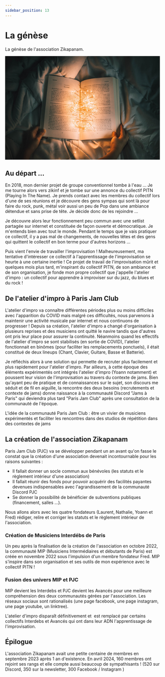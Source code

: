 ```yaml
---
sidebar_position: 13
---
```

# La génèse

La génèse de l'association Zikapanam.

![Histoire](/img/lire-nong-v-9pw4TKvT3po-unsplash.jpg)

## Au départ ...

En 2018, mon dernier projet de groupe conventionnel tombe à l'eau ... Je me tourne alors vers zikinf et je tombe sur une annonce du collectif PITN (Playing In The Name). Je prends contact avec les membres du collectif lors d'une de ses réunions et je découvre des gens sympas qui sont là pour faire du rock, punk, métal voir aussi un peu de Pop dans une ambiance détendue et sans prise de tête. Je décide donc de les rejoindre ...

Je découvre alors leur fonctionnement peu commun avec une setlist partagée sur internet et constituée de façon ouverte et démocratique. Je m'entends bien avec tout le monde. Pendant le temps que je vais pratiquer ce collectif, il y a pas mal de changements, de nouvelles têtes et des gens qui quittent le collectif en bon terme pour d'autres horizons ... 

Puis vient l'envie de travailler l'improvisation ! Malheureusement, ma tentative d'intéresser ce collectif à l'apprentissage de l'improvisation se heurte à une certaine inertie ! Ce projet de travail de l'improvisation mûrit et quelques mois plus tard, m'inspirant du collectif PITN, de son ambiance et de son organisation, je fonde mon propre collectif que j'appelle l'atelier d'impro : un collectif pour apprendre à improviser sur du jazz, du blues et du rock !

## De l'atelier d'impro à Paris Jam Club

L'atelier d'impro va connaître différentes périodes plus ou moins difficiles avec l'apparition du COVID mais malgré ces difficultés, nous parvenons à maintenir une activité musicale par internet et nous continuons de progresser ! Depuis sa création, l'atelier d'impro a changé d'organisation à plusieurs reprises et des musiciens ont quitté le navire tandis que d'autres ont pris leur place pour assurer la continuité. Néanmoins quand les effectifs de l'atelier d'impro se sont stabilisés (en sortie de COVID), l'atelier fonctionnait en binômes (pour faciliter les remplacements ponctuels), il était constitué de deux lineups (Chant, Clavier, Guitare, Basse et Batterie). 

Je réfléchis alors à une solution qui permette de recruter plus facilement et plus rapidement pour l'atelier d'impro. Par ailleurs, à cette époque des éléments expérimentés ont intégrés l'atelier d'impro (Yoann notamment) et poussent leur vision de l'improvisation au travers du contexte de jams. Bien qu'ayant peu de pratique et de connaissances sur le sujet, son discours me séduit et de fil en aiguille, la rencontre des deux besoins (recrutements et contexte de jams) donne naissance à la communauté Discord "Jams à Paris" qui deviendra plus tard "Paris Jam Club" après une consultation de la communauté de l'époque.

L'idée de la communauté Paris Jam Club : être un vivier de musiciens expérimentés et faciliter les rencontres dans des studios de répétition dans des contextes de jams

## La création de l'association Zikapanam

Paris Jam Club (PJC) va se développer pendant un an avant qu'on fasse le constat que la création d'une association devenait incontournable pour les raisons suivantes :
- Il fallait donner un socle commun aux bénévoles (les statuts et le règlement intérieur d'une association) 
- Il fallait réunir des fonds pour pouvoir acquérir des facilités payantes devenues indispensables avec l'agrandissement de la communauté Discord PJC
- Se donner la possibilité de bénéficier de subventions publiques (financement, salles ...).

Nous allons alors avec les quatre fondateurs (Laurent, Nathalie, Yoann et Fred) rédiger, relire et corriger les statuts et le règlement intérieur de l'association.

### Création de Musiciens Interdébs de Paris

Un peu après la finalisation de la création de l'association en octobre 2022, la communauté MIP (Musiciens Intermédiaires et débutants de Paris) est créée en novembre 2022 sous l'impulsion d'un membre fondateur Fred. MIP s'inspire dans son organisation et ses outils de mon expérience avec le collectif PITN !

### Fusion des univers MIP et PJC

MIP devient les Interdebs et PJC devient les Avancés pour une meilleure compréhension des deux communautés gérées par l'association. Les réseaux sociaux sont rationalisés (une page facebook, une page instagram, une page youtube, un linktree). 

L'atelier d'impro disparaît définitivement et  est remplacé par certains collectifs Interdebs et Avancés qui ont dans leur ADN l'apprentissage de l'improvisation.

## Épilogue

L'association Zikapanam avait une petite centaine de membres en septembre 2023 après 1 an d'existence. En avril 2024, 160 membres ont rejoint ses rangs et elle compte aussi beaucoup de sympathisants ! (520 sur Discord, 350 sur la newsletter, 300 Facebook / Instagram )


